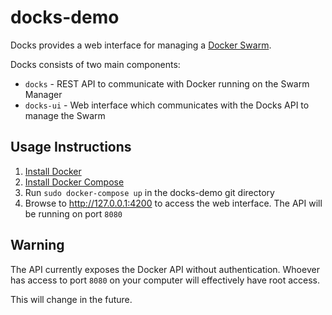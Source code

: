# docks-demo

Docks provides a web interface for managing a [Docker Swarm](https://docs.docker.com/engine/swarm/key-concepts/).


Docks consists of two main components:
- `docks` - REST API to communicate with Docker running on the Swarm Manager
- `docks-ui` - Web interface which communicates with the Docks API to manage the Swarm

## Usage Instructions
1. [Install Docker](https://docs.docker.com/install/)
2. [Install Docker Compose](https://docs.docker.com/compose/install/)
3. Run `sudo docker-compose up` in the docks-demo git directory
4. Browse to http://127.0.0.1:4200 to access the web interface. The API will be running on port `8080`

## Warning
The API currently exposes the Docker API without authentication.
Whoever has access to port `8080` on your computer will effectively have root access.

This will change in the future.
